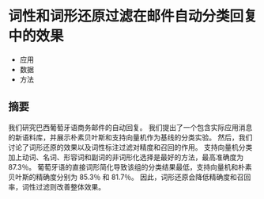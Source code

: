 # 词性和词形还原过滤在邮件自动分类回复中的效果

* 应用
* 数据
* 方法

## 摘要

我们研究巴西葡萄牙语商务邮件的自动回复。
我们提出了一个包含实际应用消息的新语料库，并展示朴素贝叶斯和支持向量机作为基线的分类实验。
然后，我们讨论了词形还原的效果以及词性标注过滤对精度和召回的作用。
支持向量机分类加上动词、名词、形容词和副词的非词形化选择是最好的方法，最高准确度为 87.3％。
葡萄牙语的直接词形简化导致该组的分类结果最低，支持向量机和朴素贝叶斯的精确度分别为 85.3％ 和 81.7％。
因此，词形还原会降低精确度和召回率，词性过滤则改善整体效果。
